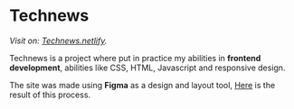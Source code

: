 # Technews
*Visit on: [Technews.netlify](https://tech-news-landing-page.netlify.app/).*

Technews is a project where put in practice my abilities in **frontend development**, abilities like CSS, HTML, Javascript and responsive design.

The site was made using **Figma** as a design and layout tool, [Here](https://www.figma.com/file/9CvhUixMKqaVsOwjpY0IgH/TECH-news?node-id=0%3A1) is the result of this process.
